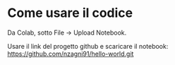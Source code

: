 # Come usare il codice

Da Colab, sotto File -> Upload Notebook.

Usare il link del progetto github e scaricare il notebook:
https://github.com/nzagni91/hello-world.git
